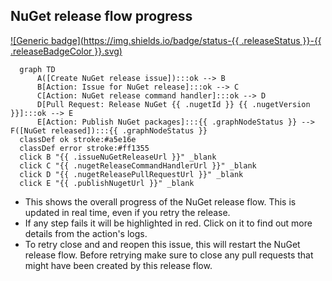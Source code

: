 <!-- nuget-release-flow -->
## NuGet release flow progress

[![Generic badge](https://img.shields.io/badge/status-{{ .releaseStatus }}-{{ .releaseBadgeColor }}.svg)](https://shields.io/)

``````mermaid
  graph TD
      A([Create NuGet release issue]):::ok --> B
      B[Action: Issue for NuGet release]:::ok --> C
      C[Action: NuGet release command handler]:::ok --> D
      D[Pull Request: Release NuGet {{ .nugetId }} {{ .nugetVersion }}]:::ok --> E
      E[Action: Publish NuGet packages]:::{{ .graphNodeStatus }} --> F([NuGet released]):::{{ .graphNodeStatus }}
  classDef ok stroke:#a5e16e 
  classDef error stroke:#ff1355
  click B "{{ .issueNuGetReleaseUrl }}" _blank
  click C "{{ .nugetReleaseCommandHandlerUrl }}" _blank
  click D "{{ .nugetReleasePullRequestUrl }}" _blank
  click E "{{ .publishNugetUrl }}" _blank
``````

- This shows the overall progress of the NuGet release flow. This is updated in real time, even if you retry the release.
- If any step fails it will be highlighted in red. Click on it to find out more details from the action's logs.
- To retry close and and reopen this issue, this will restart the NuGet release flow. Before retrying make sure to close any pull requests that might have been created by this release flow.

<!-- issue-nuget-release-url: {{ .issueNuGetReleaseUrl }} -->
<!-- nuget-release-command-handler-url: {{ .nugetReleaseCommandHandlerUrl }} -->
<!-- nuget-release-pull-request-url: {{ .nugetReleasePullRequestUrl }} -->
<!-- publish-nuget-url: {{ .publishNugetUrl }} -->
